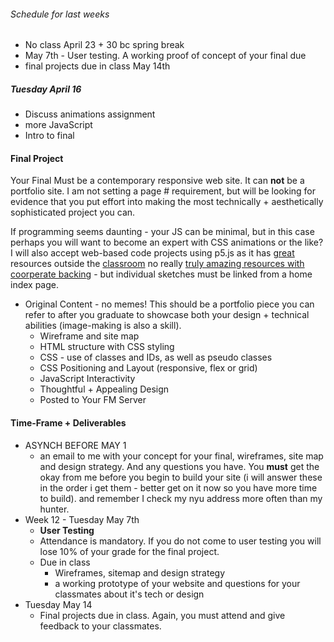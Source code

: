 ###### Schedule for last weeks
* No class April 23 + 30 bc spring break 
* May 7th - User testing. A working proof of concept of your final due
* final projects due in class May 14th

##### Tuesday April 16
* Discuss animations assignment
* more JavaScript
* Intro to final

#### Final Project
Your Final Must be a contemporary responsive web site. It can **not** be a portfolio site. I am not setting a page # requirement, but will be looking for evidence that you put effort into making the most technically + aesthetically sophisticated project you can.

If programming seems daunting - your JS can be minimal, but in this case perhaps you will want to become an expert with CSS animations or the like? I will also accept web-based code projects using p5.js as it has [great](https://p5js.org/) resources outside the [classroom](https://www.youtube.com/channel/UCvjgXvBlbQiydffZU7m1_aw) no really [truly amazing resources with coorperate backing](https://www.youtube.com/watch?v=FBFcNPa36m8) - but individual sketches must be linked from a home index page.

* Original Content - no memes!
This should be a portfolio piece you can refer to after you graduate to showcase both your design + technical abilities (image-making is also a skill).
  * Wireframe and site map
  * HTML structure with CSS styling
  * CSS - use of classes and IDs, as well as pseudo classes
  * CSS Positioning and Layout (responsive, flex or grid)
  * JavaScript Interactivity
  * Thoughtful + Appealing Design
  * Posted to Your FM Server

#### Time-Frame + Deliverables
* ASYNCH BEFORE MAY 1
  * an email to me with your concept for your final, wireframes, site map and design strategy. And any questions you have. You **must** get the okay from me before you begin to build your site (i will answer these in the order i get them - better get on it now so you have more time to build). and remember I check my nyu address more often than my hunter. 
* Week 12 - Tuesday May 7th
  *  **User Testing** 
  * Attendance is mandatory. If you do not come to user testing you will lose 10% of your grade for the final project. 
  * Due in class
    * Wireframes, sitemap and design strategy
    * a working prototype of your website and questions for your classmates about it's tech or design
* Tuesday May 14
  * Final projects due in class. Again, you must attend and give feedback to your classmates. 





